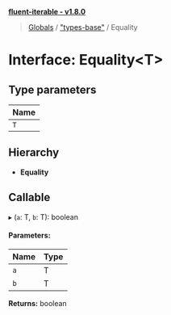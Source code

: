**[fluent-iterable - v1.8.0](../README.md)**

> [Globals](../README.md) / ["types-base"](../modules/_types_base_.md) / Equality

# Interface: Equality\<T>

## Type parameters

Name |
------ |
`T` |

## Hierarchy

* **Equality**

## Callable

▸ (`a`: T, `b`: T): boolean

#### Parameters:

Name | Type |
------ | ------ |
`a` | T |
`b` | T |

**Returns:** boolean
